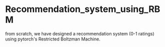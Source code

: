 # Recommendation_system_using_RBM
from scratch, we have designed a recommendation system (0-1 ratings) using pytorch's Restricted Boltzman Machine.
